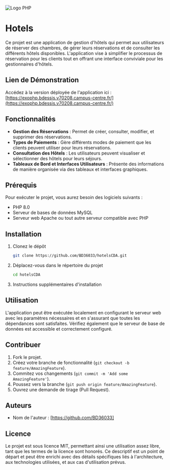 ![Logo PHP](src/Site1/assets/images/php-logo.png)

# Hotels

Ce projet est une application de gestion d'hôtels qui permet aux utilisateurs de réserver des chambres, de gérer leurs réservations et de consulter les différents hôtels disponibles. L'application vise à simplifier le processus de réservation pour les clients tout en offrant une interface conviviale pour les gestionnaires d'hôtels.


## Lien de Démonstration

Accédez à la version déployée de l'application ici : [https://exophp.bdessis.v70208.campus-centre.fr/](https://exophp.bdessis.v70208.campus-centre.fr/)

## Fonctionnalités

- **Gestion des Réservations** : Permet de créer, consulter, modifier, et supprimer des réservations.
- **Types de Paiements** : Gère différents modes de paiement que les clients peuvent utiliser pour leurs réservations.
- **Consultation des Hôtels** : Les utilisateurs peuvent visualiser et sélectionner des hôtels pour leurs séjours.
- **Tableaux de Bord et Interfaces Utilisateurs** : Présente des informations de manière organisée via des tableaux et interfaces graphiques.

## Prérequis

Pour exécuter le projet, vous aurez besoin des logiciels suivants :
- PHP 8.0
- Serveur de bases de données MySQL
- Serveur web Apache ou tout autre serveur compatible avec PHP

## Installation

1. Clonez le dépôt
    ```bash
    git clone https://github.com/BD36033/hotelsCDA.git
    ```
2. Déplacez-vous dans le répertoire du projet
    ```bash
    cd hotelsCDA
    ```
3. Instructions supplémentaires d'installation

## Utilisation

L'application peut être exécutée localement en configurant le serveur web avec les paramètres nécessaires et en s'assurant que toutes les dépendances sont satisfaites. Vérifiez également que le serveur de base de données est accessible et correctement configuré.

## Contribuer

1. Fork le projet.
2. Créez votre branche de fonctionnalité (`git checkout -b feature/AmazingFeature`).
3. Commitez vos changements (`git commit -m 'Add some AmazingFeature'`).
4. Poussez vers la branche (`git push origin feature/AmazingFeature`).
5. Ouvrez une demande de tirage (Pull Request).

## Auteurs

- Nom de l'auteur : [https://github.com/BD36033]


## Licence

Le projet est sous licence MIT, permettant ainsi une utilisation assez libre, tant que les termes de la licence sont honorés.
Ce descriptif est un point de départ et peut être enrichi avec des détails spécifiques liés à l'architecture, aux technologies utilisées, et aux cas d'utilisation prévus.